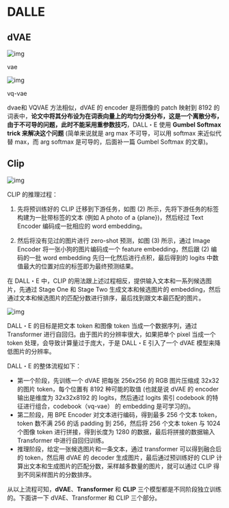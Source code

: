 # DALLE 

## **dVAE**

![img](https://pic1.zhimg.com/v2-5baa6c8373d651ed63142b9c205f2468_r.jpg)

vae

![img](https://pic1.zhimg.com/80/v2-f37a8f00da3b1edf29643d998f311494_720w.webp)

vq-vae

dvae和 VQVAE 方法相似，dVAE 的 encoder 是将图像的 patch 映射到 8192 的词表中，**论文中将其分布设为在词表向量上的均匀分类分布，这是一个离散分布，由于不可导的问题，此时不能采用重参数技巧**，DALL・E 使用 **Gumbel Softmax trick 来解决这个问题** (简单来说就是 arg max 不可导，可以用 softmax 来近似代替 max，而 arg softmax 是可导的，后面补一篇 Gumbel Softmax 的文章)。

## Clip

![img](https://pic1.zhimg.com/v2-65a6d3fe23b60a89a2d4e41a902a5ab8_r.jpg)

 CLIP 的推理过程：

1. 先将预训练好的 CLIP 迁移到下游任务，如图 (2) 所示，先将下游任务的标签构建为一批带标签的文本 (例如 A photo of a {plane})，然后经过 Text Encoder 编码成一批相应的 word embedding。

2. 然后将没有见过的图片进行 zero-shot 预测，如图 (3) 所示，通过 Image Encoder 将一张小狗的图片编码成一个 feature embedding，然后跟 (2) 编码的一批 word embedding 先归一化然后进行点积，最后得到的 logits 中数值最大的位置对应的标签即为最终预测结果。

在 DALL・E 中，CLIP 的用法跟上述过程相反，提供输入文本和一系列候选图片，先通过 Stage One 和 Stage Two 生成文本和候选图片的 embedding，然后通过文本和候选图片的匹配分数进行排序，最后找到跟文本最匹配的图片。

![img](https://pic4.zhimg.com/v2-68aee588111332bc36975912295e622f_r.jpg)



DALL・E 的目标是把文本 token 和图像 token 当成一个数据序列，通过 Transformer 进行自回归。由于图片的分辨率很大，如果把单个 pixel 当成一个 token 处理，会导致计算量过于庞大，于是 DALL・E 引入了一个 dVAE 模型来降低图片的分辨率。

DALL・E 的整体流程如下：

- 第一个阶段，先训练一个 dVAE 把每张 256x256 的 RGB 图片压缩成 32x32 的图片 token，每个位置有 8192 种可能的取值 (也就是说 dVAE 的 encoder 输出是维度为 32x32x8192 的 logits，然后通过 logits 索引 codebook 的特征进行组合，codebook（vq-vae） 的 embedding 是可学习的)。
- 第二阶段，用 BPE Encoder 对文本进行编码，得到最多 256 个文本 token，token 数不满 256 的话 padding 到 256，然后将 256 个文本 token 与 1024 个图像 token 进行拼接，得到长度为 1280 的数据，最后将拼接的数据输入 Transformer 中进行自回归训练。
-  推理阶段，给定一张候选图片和一条文本，通过 transformer 可以得到融合后的 token，然后用 dVAE 的 decoder 生成图片，最后通过预训练好的 CLIP 计算出文本和生成图片的匹配分数，采样越多数量的图片，就可以通过 CLIP 得到不同采样图片的分数排序。

从以上流程可知，**dVAE**、**Transformer** 和 **CLIP** 三个模型都是不同阶段独立训练的。下面讲一下 dVAE、Transformer 和 CLIP 三个部分。